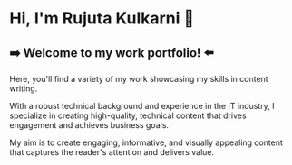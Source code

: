 # Hi, I'm Rujuta Kulkarni :wave: 

## ➡️ Welcome to my work portfolio! ⬅️

Here, you'll find a variety of my work showcasing my skills in content writing. 

With a robust technical background and experience in the IT industry, I specialize in creating high-quality, technical content that drives engagement and achieves business goals.

My aim is to create engaging, informative, and visually appealing content that captures the reader's attention and delivers value.


